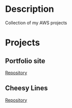 # Description
Collection of my AWS projects
# Projects
## Portfolio site
[Repository](https://github.com/mohd-ahsan-mirza/portfolio-s3)
## Cheesy Lines
[Repository](https://github.com/mohd-ahsan-mirza/cheesy-lines)
